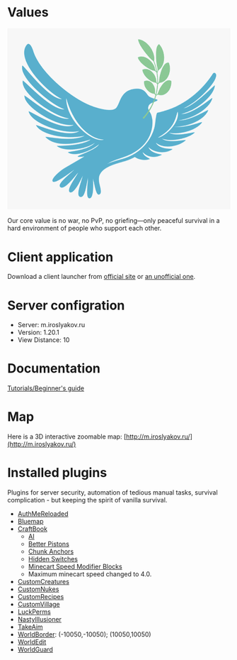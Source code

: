 # Values

![Peace Logo](images/peace.png)

Our core value is no war, no PvP, no griefing—only peaceful survival in a hard environment of people who support each other.


# Client application

Download a client launcher from [official site](https://www.minecraft.net/en-us/about-minecraft) or [an unofficial one](https://ru-m.org/).

# Server configration

* Server: m.iroslyakov.ru
* Version: 1.20.1
* View Distance: 10

# Documentation

[Tutorials/Beginner's guide](https://minecraft.gamepedia.com/Tutorials/Beginner%27s_guide)

# Map

Here is a 3D interactive zoomable map: [http://m.iroslyakov.ru/](http://m.iroslyakov.ru/)

# Installed plugins

Plugins for server security, automation of tedious manual tasks, survival complication - but keeping the spirit of vanilla survival.

* [AuthMeReloaded](https://www.spigotmc.org/resources/authmereloaded.6269/)
* [Bluemap](https://www.spigotmc.org/resources/bluemap.83557/)
* [CraftBook](https://www.spigotmc.org/resources/craftbook.2083/)
    * [AI](https://craftbook.enginehub.org/en/3.x/mechanics/ai_mechanics/)
    * [Better Pistons](https://craftbook.enginehub.org/en/3.x/mechanics/better_pistons/)
    * [Chunk Anchors](https://craftbook.enginehub.org/en/latest/mechanics/chunk_anchor/)
    * [Hidden Switches](https://craftbook.enginehub.org/en/latest/mechanics/hidden_switch/)
    * [Minecart Speed Modifier Blocks](https://craftbook.enginehub.org/en/3.x/mechanics/minecart/block/booster_brake/)
    * Maximum minecart speed changed to 4.0.
* [CustomCreatures](https://www.spigotmc.org/resources/customcreatures.68711/)
* [CustomNukes](https://www.spigotmc.org/resources/customnukes.68710/)
* [CustomRecipes](https://www.spigotmc.org/resources/customrecipes.89435/)
* [CustomVillage](https://www.spigotmc.org/resources/customvillage.69170/)
* [LuckPerms](https://www.spigotmc.org/resources/luckperms.28140/)
* [NastyIllusioner](https://www.spigotmc.org/resources/nastyillusioner.109715/)
* [TakeAim](https://www.spigotmc.org/resources/takeaim.68713/)
* [WorldBorder](https://www.spigotmc.org/resources/worldborder.60905/): (-10050,-10050); (10050,10050)
* [WorldEdit](https://dev.bukkit.org/projects/worldedit)
* [WorldGuard](https://dev.bukkit.org/projects/worldguard)
